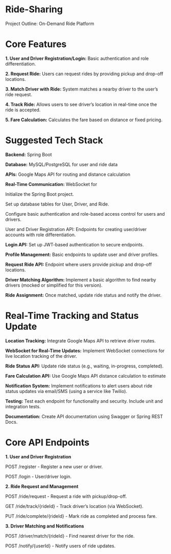 # Ride-Sharing
Project Outline: On-Demand Ride Platform

# Core Features

**1. User and Driver Registration/Login:** Basic authentication and role differentiation.


**2. Request Ride:** Users can request rides by providing pickup and drop-off locations.


**3. Match Driver with Ride:** System matches a nearby driver to the user’s ride request.


**4. Track Ride:** Allows users to see driver’s location in real-time once the ride is accepted.


**5. Fare Calculation:** Calculates the fare based on distance or fixed pricing.



# Suggested Tech Stack

**Backend:** Spring Boot

**Database:** MySQL/PostgreSQL for user and ride data

**APIs:** Google Maps API for routing and distance calculation

**Real-Time Communication:** WebSocket for 

Initialize the Spring Boot project.

Set up database tables for User, Driver, and Ride.

Configure basic authentication and role-based access control for users and drivers.


User and Driver Registration API: Endpoints for creating user/driver accounts with role differentiation.

**Login API:** Set up JWT-based authentication to secure endpoints.

**Profile Management:** Basic endpoints to update user and driver profiles.



**Request Ride API:** Endpoint where users provide pickup and drop-off locations.

**Driver Matching Algorithm:** Implement a basic algorithm to find nearby drivers (mocked or simplified for this version).

**Ride Assignment:** Once matched, update ride status and notify the driver.


# Real-Time Tracking and Status Update

**Location Tracking:** Integrate Google Maps API to retrieve driver routes.

**WebSocket for Real-Time Updates:** Implement WebSocket connections for live location tracking of the driver.

**Ride Status API:** Update ride status (e.g., waiting, in-progress, completed).


**Fare Calculation API:** Use Google Maps API distance calculation to estimate 



**Notification System:** Implement notifications to alert users about ride status updates via email/SMS (using a service like Twilio).


**Testing:** Test each endpoint for functionality and security. Include unit and integration tests.

**Documentation:** Create API documentation using Swagger or Spring REST Docs.



# Core API Endpoints

**1. User and Driver Registration**

POST /register - Register a new user or driver.

POST /login - User/driver login.



**2. Ride Request and Management**

POST /ride/request - Request a ride with pickup/drop-off.

GET /ride/track/{rideId} - Track driver’s location (via WebSocket).

PUT /ride/complete/{rideId} - Mark ride as completed and process fare.



**3. Driver Matching and Notifications**

POST /driver/match/{rideId} - Find nearest driver for the ride.

POST /notify/{userId} - Notify users of ride updates.
